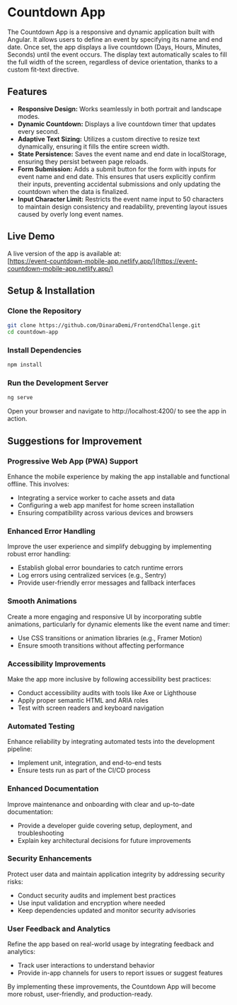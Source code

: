 # Countdown App

The Countdown App is a responsive and dynamic application built with Angular. It allows users to
define an event by specifying its name and end date. Once set, the app displays a live countdown
(Days, Hours, Minutes, Seconds) until the event occurs. The display text automatically scales to
fill the full width of the screen, regardless of device orientation, thanks to a custom fit-text
directive.

## Features

- **Responsive Design:** Works seamlessly in both portrait and landscape modes.
- **Dynamic Countdown:** Displays a live countdown timer that updates every second.
- **Adaptive Text Sizing:** Utilizes a custom directive to resize text dynamically, ensuring it
  fills the entire screen width.
- **State Persistence:** Saves the event name and end date in localStorage, ensuring they persist
  between page reloads.
- **Form Submission:** Adds a submit button for the form with inputs for event name and end date.
  This ensures that users explicitly confirm their inputs, preventing accidental submissions and
  only updating the countdown when the data is finalized.
- **Input Character Limit:** Restricts the event name input to 50 characters to maintain design
  consistency and readability, preventing layout issues caused by overly long event names.

## Live Demo

A live version of the app is available at:  
[https://event-countdown-mobile-app.netlify.app/](https://event-countdown-mobile-app.netlify.app/)

## Setup & Installation

### Clone the Repository

```bash
git clone https://github.com/DinaraDemi/FrontendChallenge.git
cd countdown-app
```

### Install Dependencies

```bash
npm install
```

### Run the Development Server

```bash
ng serve
```

Open your browser and navigate to http://localhost:4200/ to see the app in action.

## Suggestions for Improvement

### Progressive Web App (PWA) Support

Enhance the mobile experience by making the app installable and functional offline. This involves:

- Integrating a service worker to cache assets and data
- Configuring a web app manifest for home screen installation
- Ensuring compatibility across various devices and browsers

### Enhanced Error Handling

Improve the user experience and simplify debugging by implementing robust error handling:

- Establish global error boundaries to catch runtime errors
- Log errors using centralized services (e.g., Sentry)
- Provide user-friendly error messages and fallback interfaces

### Smooth Animations

Create a more engaging and responsive UI by incorporating subtle animations, particularly for
dynamic elements like the event name and timer:

- Use CSS transitions or animation libraries (e.g., Framer Motion)
- Ensure smooth transitions without affecting performance

### Accessibility Improvements

Make the app more inclusive by following accessibility best practices:

- Conduct accessibility audits with tools like Axe or Lighthouse
- Apply proper semantic HTML and ARIA roles
- Test with screen readers and keyboard navigation

### Automated Testing

Enhance reliability by integrating automated tests into the development pipeline:

- Implement unit, integration, and end-to-end tests
- Ensure tests run as part of the CI/CD process

### Enhanced Documentation

Improve maintenance and onboarding with clear and up-to-date documentation:

- Provide a developer guide covering setup, deployment, and troubleshooting
- Explain key architectural decisions for future improvements

### Security Enhancements

Protect user data and maintain application integrity by addressing security risks:

- Conduct security audits and implement best practices
- Use input validation and encryption where needed
- Keep dependencies updated and monitor security advisories

### User Feedback and Analytics

Refine the app based on real-world usage by integrating feedback and analytics:

- Track user interactions to understand behavior
- Provide in-app channels for users to report issues or suggest features

By implementing these improvements, the Countdown App will become more robust, user-friendly, and
production-ready.
